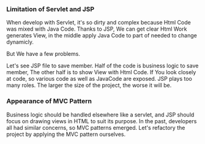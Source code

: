 ### Limitation of Servlet and JSP
When develop with Servlet, it's so dirty and complex because Html Code was mixed with Java Code.
Thanks to JSP, We can get clear Html Work generates View, in the middle apply Java Code to part of needed to change dynamicly.

But We have a few problems.

Let's see JSP file to save member.
Half of the code is business logic to save member, The other half is to show View with Html Code.
If You look closely at code, so various code as well as JavaCode are exposed.
JSP plays too many roles. 
The larger the size of the project, the worse it will be.

### Appearance of MVC Pattern
Business logic should be handled elsewhere like a servlet, and JSP should focus on drawing views in HTML to suit its purpose. 
In the past, developers all had similar concerns, so MVC patterns emerged. 
Let's refactory the project by applying the MVC pattern ourselves.